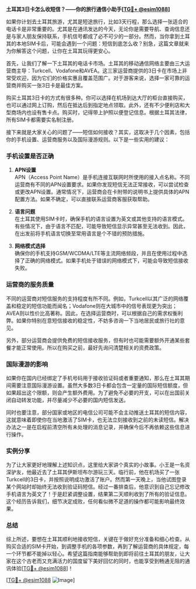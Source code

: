 **土耳其3日卡怎么收短信？——你的旅行通信小助手[[TG💪+ @esim1088](https://t.me/s/esim1088)]**

如果你计划去土耳其旅游，尤其是短途旅行，比如3天行程，那么选择一张适合的电话卡是非常重要的。尤其是在通讯发达的今天，无论你是需要导航、查询信息还是与家人朋友保持联系，手机信号都成了必不可少的一部分。然而，当你拿到土耳其的本地SIM卡后，可能会遇到一个问题：短信到底怎么收？别急，这篇文章就来为你解答这个问题，让你在土耳其玩得更安心。

首先，让我们了解一下土耳其的电话卡市场。土耳其的移动通信网络主要由三大运营商主导：Turkcell、Vodafone和AVEA。这三家运营商提供的3日卡在市场上非常受欢迎，因为它们的价格实惠且覆盖范围广。对于游客来说，选择一家可靠的运营商并购买一张3日卡是最佳方案。

购买土耳其3日卡的方式有很多种。你可以选择在机场到达大厅的柜台直接购买，也可以通过网上订购，然后在抵达后到指定地点领取。此外，还有不少便利店和大型商场内也设有售卡点。购买时，记得带上护照以便登记信息。根据土耳其法律，所有SIM卡都需要实名制注册。

接下来就是大家关心的问题了——短信如何接收？其实，这取决于几个因素，包括你的手机设置、运营商服务以及国际漫游规则。以下是一些实用的建议：

### 手机设置是否正确

1. **APN设置**  
   APN（Access Point Name）是手机连接互联网时所使用的接入点名称。不同运营商有不同的APN设置要求。如果你发现短信无法正常接收，可以尝试检查或更改APN设置。通常情况下，运营商会在卡附带的说明书上提供具体的APN配置方法。如果不确定，可以直接联系运营商客服获取帮助。

2. **语言问题**  
   在土耳其使用SIM卡时，确保手机的语言设置为英文或其他支持的语言模式。有些情况下，由于语言不匹配，可能导致短信显示异常甚至无法收到。因此，在出发前将手机语言切换至常用语言是个不错的预防措施。

3. **网络模式选择**  
   确保你的手机支持GSM/WCDMA/LTE等主流网络频段，并且在使用过程中选择了正确的网络模式。如果手机处于错误的网络模式下，可能会导致短信接收失败。

### 运营商的服务质量

不同的运营商对短信服务的支持程度有所不同。例如，Turkcell以其广泛的网络覆盖和稳定的短信功能而闻名；Vodafone则在大城市中的信号表现更为突出；AVEA则以性价比高著称。因此，在选择运营商时，可以根据自己的需求权衡利弊。如果你特别在意短信接收的稳定性，不妨多咨询一下当地居民或旅行社的意见。

另外，部分运营商会提供免费的短信接收服务，但有时也可能需要额外开通某些套餐才能正常使用。所以在购买之前，最好先询问清楚相关的资费政策。

### 国际漫游的影响

如果你在国内已经绑定了手机号码用于接收验证码或者重要通知，那么在土耳其期间需要注意国际漫游设置。虽然大多数3日卡都会包含一定量的国际短信额度，但如果超出这个限额，则会产生额外费用。为了避免不必要的开支，可以在出国前关闭自动转发功能，并尽量减少不必要的国内短信发送。

同时也要注意，部分国家或地区的电信公司可能不会主动推送土耳其的短信内容，这就意味着即使你在当地激活了SIM卡，也无法立刻接收到之前的未读短信。解决办法之一是在启程前清空所有未处理的消息记录，并确保今后不再依赖这些信息进行操作。

### 实例分享

为了让大家更好地理解上述知识点，这里给大家讲个真实的小故事。小王是一名资深驴友，他最近去了土耳其伊斯坦布尔游玩三天。临行前，他在机场买了一张Turkcell的3日卡，并按照说明成功激活了账户。然而第一天晚上，当他试图登录某个网站时却始终无法收到验证码短信。经过一番排查后，他意识到自己忘记修改手机语言为英文了！于是赶紧调整设置，结果第二天顺利收到了所有的验证信息。这个经历告诉我们，细节决定成败，任何看似微不足道的操作都可能影响最终效果。

### 总结

综上所述，要想在土耳其顺利地接收短信，关键在于做好充分准备和细心检查。从购买合适的SIM卡开始，到调整手机的各项参数，再到了解运营商的具体规定，每一个环节都不能掉以轻心。希望这篇指南能够帮助到即将前往土耳其的朋友，让大家在这个古老而又充满活力的国度留下美好回忆的同时，也能享受到畅通无阻的通讯体验[[TG💪+ @esim1088](https://t.me/s/esim1088)]！

[[TG💪+ @esim1088](https://t.me/s/esim1088) ![Image](https://i.postimg.cc/4NQfJmqS/Snipaste-2025-05-13-00-14-12.png)]